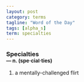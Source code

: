```yaml
---
layout: post
category: terms
tagline: "Word of the Day"
tags: [alpha_s]
term: specialties
---
```


<h3>Specialties<br/> <small>&mdash; n. (spe<span>&middot;</span>cial<span>&middot;</span>ties)</small></h3>
<p><ol><li>a mentally-challenged flirt</li>
</ol></p>
